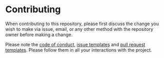 # Contributing

When contributing to this repository, please first discuss the change you wish to make via issue, email, or any other method with the repository owner before making a change. 

Please note the [code of conduct](./CODE_OF_CONDUCT.md), [issue templates](./.github/ISSUE_TEMPLATE) and [pull request templates](./PULL_REQUEST_TEMPLATE.md). Please follow them in all your interactions with the project.
